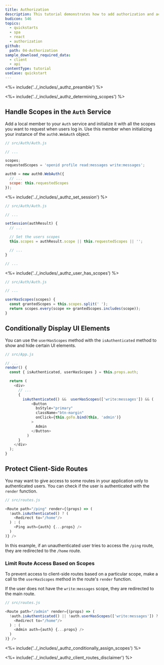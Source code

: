 ```yaml
---
title: Authorization
description: This tutorial demonstrates how to add authorization and access control to a React application.
budicon: 546
topics:
  - quickstarts
  - spa
  - react
  - authorization
github:
  path: 04-Authorization
sample_download_required_data:
  - client
  - api
contentType: tutorial
useCase: quickstart
---
```

<%= include('../_includes/_authz_preamble') %>

<%= include('../_includes/_authz_determining_scopes') %>

## Handle Scopes in the `Auth` Service

Add a local member to your `Auth` service and initialize it with all the scopes you want to request when users log in. Use this member when initializing your instance of the `auth0.WebAuth` object.

```js
// src/Auth/Auth.js

// ...

scopes;
requestedScopes = 'openid profile read:messages write:messages';

auth0 = new auth0.WebAuth({
  // ...
  scope: this.requestedScopes
});
``` 

<%= include('../_includes/_authz_set_session') %>

```js
// src/Auth/Auth.js

// ...

setSession(authResult) {
  // ...

  // Set the users scopes
  this.scopes = authResult.scope || this.requestedScopes || '';

  // ...
}

// ...

```

<%= include('../_includes/_authz_user_has_scopes') %>

```js
// src/Auth/Auth.js

// ...

userHasScopes(scopes) {
  const grantedScopes = this.scopes.split(' ');
  return scopes.every(scope => grantedScopes.includes(scope));
}
```

## Conditionally Display UI Elements

You can use the `userHasScopes` method with the `isAuthenticated` method to show and hide certain UI elements.

```js
// src/App.js

// ...
render() {
  const { isAuthenticated, userHasScopes } = this.props.auth;

  return (
    <div>
      // ...
      {
        isAuthenticated() &&  userHasScopes(['write:messages']) && (
            <Button
              bsStyle="primary"
              className="btn-margin"
              onClick={this.goTo.bind(this, 'admin')}
            >
              Admin
            </Button>
          )
      }
    </div>
  );
}
```

## Protect Client-Side Routes

You may want to give access to some routes in your application only to authenticated users. You can check if the user is authenticated with the `render` function.

```js
// src/routes.js

<Route path="/ping" render={(props) => (
  !auth.isAuthenticated() ? (
    <Redirect to="/home"/>
  ) : (
    <Ping auth={auth} {...props} />
  )
)} />
```

In this example, if an unauthenticated user tries to access the `/ping` route, they are redirected to the `/home` route.

### Limit Route Access Based on Scopes

To prevent access to client-side routes based on a particular scope, make a call to the `userHasScopes` method in the route's `render` function.

If the user does not have the `write:messages` scope, they are redirected to the main route.

```js
// src/routes.js

<Route path="/admin" render={(props) => (
  !auth.isAuthenticated() || !auth.userHasScopes(['write:messages']) ? (
    <Redirect to="/home"/>
  ) : (
    <Admin auth={auth} {...props} />
  )
)} />
```

<%= include('../_includes/_authz_conditionally_assign_scopes') %>

<%= include('../_includes/_authz_client_routes_disclaimer') %>
